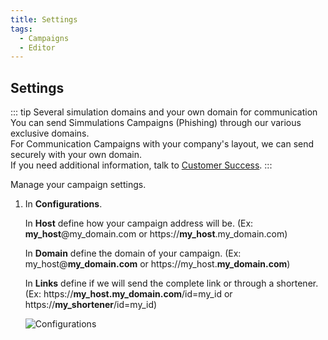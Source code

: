 ```yaml
---
title: Settings
tags:
  - Campaigns
  - Editor
---
```


## Settings

::: tip Several simulation domains and your own domain for communication
You can send Simmulations Campaigns (Phishing) through our various exclusive domains.<br>
For Communication Campaigns with your company's layout, we can send securely with your own domain.<br>
If you need additional information, talk to [Customer Success](mailto:cs@phishx.io).
:::

Manage your campaign settings.

1. In **Configurations**.

   In **Host** define how your campaign address will be. (Ex: **my_host**@my_domain.com or https://**my_host**.my_domain.com)

   In **Domain** define the domain of your campaign. (Ex: my_host@**my_domain.com** or https://my_host.**my_domain.com**)

   In **Links** define if we will send the complete link or through a shortener. (Ex: https://**my_host.my_domain.com**/id=my_id or https://**my_shortener**/id=my_id)

   ![Configurations](https://cdn.phishx.io/phishx-docs/images/phishx_campaigns_campaigns_new_02.webp)
